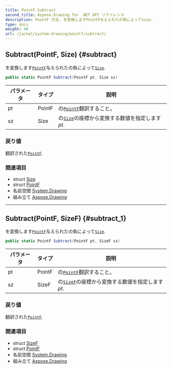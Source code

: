```yaml
---
title: PointF.Subtract
second_title: Aspose.Drawing for .NET API リファレンス
description: PointF 方法. を変換しますPointF与えられたの負によってSize.
type: docs
weight: 40
url: /ja/net/system.drawing/pointf/subtract/
---
```

## Subtract(PointF, Size) {#subtract}

を変換します[`PointF`](../)与えられたの負によって[`Size`](../../size/).

```csharp
public static PointF Subtract(PointF pt, Size sz)
```

| パラメータ | タイプ | 説明 |
| --- | --- | --- |
| pt | PointF | の[`PointF`](../)翻訳すること。 |
| sz | Size | の[`Size`](../../size/)の座標から変換する数値を指定します*pt*. |

### 戻り値

翻訳された[`PointF`](../).

### 関連項目

* struct [Size](../../size/)
* struct [PointF](../)
* 名前空間 [System.Drawing](../../pointf/)
* 組み立て [Aspose.Drawing](../../../)

---

## Subtract(PointF, SizeF) {#subtract_1}

を変換します[`PointF`](../)与えられたの負によって[`Size`](../../size/).

```csharp
public static PointF Subtract(PointF pt, SizeF sz)
```

| パラメータ | タイプ | 説明 |
| --- | --- | --- |
| pt | PointF | の[`PointF`](../)翻訳すること。 |
| sz | SizeF | の[`SizeF`](../../sizef/)の座標から変換する数値を指定します*pt*. |

### 戻り値

翻訳された[`PointF`](../).

### 関連項目

* struct [SizeF](../../sizef/)
* struct [PointF](../)
* 名前空間 [System.Drawing](../../pointf/)
* 組み立て [Aspose.Drawing](../../../)


